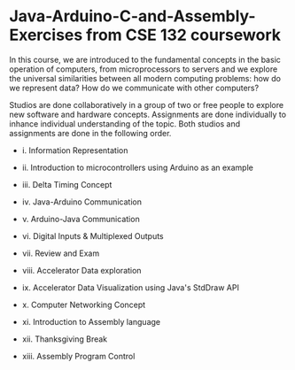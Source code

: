 # Java-Arduino-C-and-Assembly-Exercises from CSE 132 coursework

In this course, we are introduced to the fundamental concepts in the basic operation of computers, from microprocessors to servers and we explore the universal similarities between all modern computing problems: how do we represent data? How do we communicate with other computers?

Studios are done collaboratively in a group of two or free people to explore new software and hardware concepts. Assignments are done individually to inhance individual understanding of the topic. Both studios and assignments are done in the following order.

* i. Information Representation

* ii. Introduction to microcontrollers using Arduino as an example

* iii. Delta Timing Concept

* iv. Java-Arduino Communication

* v. Arduino-Java Communication

* vi. Digital Inputs & Multiplexed Outputs

* vii. Review and Exam

* viii. Accelerator Data exploration

* ix. Accelerator Data Visualization using Java's StdDraw API

* x. Computer Networking Concept

* xi. Introduction to Assembly language

* xii. Thanksgiving Break

* xiii. Assembly Program Control


